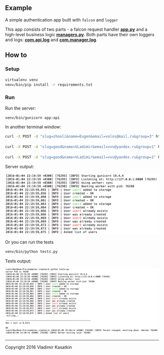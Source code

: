 ## Example

A simple authentication app built with `falcon` and `logger`

This app consists of two parts - a falcon request handler [**app.py**](app.py) and a high-level business logic [**managers.py**](managers.py). Both parts have their own loggers and logs: [**com.api.log**](log/com.api.log) and [**com.manager.log**](log/com.manager.log). 

## How to

### Setup

```bash
virtualenv venv
venv/bin/pip install -r requirements.txt
```

### Run

Run the server:

```bash
venv/bin/gunicorn app:api
```

In another terminal window:

```bash
curl -X POST -d "slug=zhooli&name=Eugen&email=volos@mail.ru&group=3" http://127.0.0.1:8000/user

curl -X POST -d "slug=good&name=VLadimir&email=vvv@yandex.ru&group=1" http://127.0.0.1:8000/user

curl -X POST -d "slug=good&name=VLadimir&email=vvv@yandex.ru&group=1" http://127.0.0.1:8000/user
```

Server output:

![Falcon app output](../assets/app1.png)

Or you can run the tests 

```bash
venv/bin/python tests.py
```

Tests output:

![Falcon app tests output](../assets/app2.png)

-----

Copyright 2016 Vladimir Kasatkin
